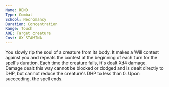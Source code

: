 ```yaml
---
Name: REND
Type: Combat
School: Necromancy
Duration: Concentration 
Range: Touch
AOE: Target creature
Cost: 8X STAMINA
---
```

You slowly rip the soul of a creature from its body. It makes a Will contest against you and repeats the contest at the beginning of each turn for the spell's duration. Each time the creature fails, it's dealt Xd4 damage. Damage dealt this way cannot be blocked or dodged and is dealt directly to DHP, but cannot reduce the creature's DHP to less than 0. Upon succeeding, the spell ends.